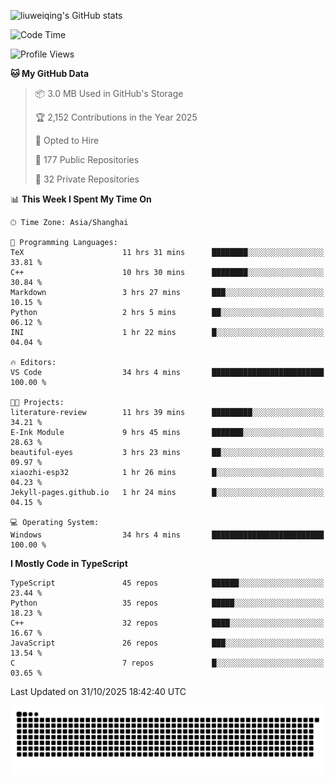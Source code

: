 ![liuweiqing's GitHub stats](https://github-readme-stats.vercel.app/api?username=14790897&show_icons=true&locale=cn&include_all_commits=true&count_private=true)

<!-- <iframe src="https://mygithub.14790897.xyz/14790897/" width="100%" height="800" style="border:1px solid black;">
</iframe> -->

<!--START_SECTION:waka-->
![Code Time](http://img.shields.io/badge/Code%20Time-2%2C701%20hrs%2012%20mins-blue)

![Profile Views](http://img.shields.io/badge/Profile%20Views-31-blue)

**🐱 My GitHub Data** 

> 📦 3.0 MB Used in GitHub's Storage 
 > 
> 🏆 2,152 Contributions in the Year 2025
 > 
> 💼 Opted to Hire
 > 
> 📜 177 Public Repositories 
 > 
> 🔑 32 Private Repositories 
 > 
📊 **This Week I Spent My Time On** 

```text
🕑︎ Time Zone: Asia/Shanghai

💬 Programming Languages: 
TeX                      11 hrs 31 mins      ████████░░░░░░░░░░░░░░░░░   33.81 % 
C++                      10 hrs 30 mins      ████████░░░░░░░░░░░░░░░░░   30.84 % 
Markdown                 3 hrs 27 mins       ███░░░░░░░░░░░░░░░░░░░░░░   10.15 % 
Python                   2 hrs 5 mins        ██░░░░░░░░░░░░░░░░░░░░░░░   06.12 % 
INI                      1 hr 22 mins        █░░░░░░░░░░░░░░░░░░░░░░░░   04.04 % 

🔥 Editors: 
VS Code                  34 hrs 4 mins       █████████████████████████   100.00 % 

🐱‍💻 Projects: 
literature-review        11 hrs 39 mins      █████████░░░░░░░░░░░░░░░░   34.21 % 
E-Ink Module             9 hrs 45 mins       ███████░░░░░░░░░░░░░░░░░░   28.63 % 
beautiful-eyes           3 hrs 23 mins       ██░░░░░░░░░░░░░░░░░░░░░░░   09.97 % 
xiaozhi-esp32            1 hr 26 mins        █░░░░░░░░░░░░░░░░░░░░░░░░   04.23 % 
Jekyll-pages.github.io   1 hr 24 mins        █░░░░░░░░░░░░░░░░░░░░░░░░   04.15 % 

💻 Operating System: 
Windows                  34 hrs 4 mins       █████████████████████████   100.00 % 
```

**I Mostly Code in TypeScript** 

```text
TypeScript               45 repos            ██████░░░░░░░░░░░░░░░░░░░   23.44 % 
Python                   35 repos            █████░░░░░░░░░░░░░░░░░░░░   18.23 % 
C++                      32 repos            ████░░░░░░░░░░░░░░░░░░░░░   16.67 % 
JavaScript               26 repos            ███░░░░░░░░░░░░░░░░░░░░░░   13.54 % 
C                        7 repos             █░░░░░░░░░░░░░░░░░░░░░░░░   03.65 % 
```




 Last Updated on 31/10/2025 18:42:40 UTC
<!--END_SECTION:waka-->

<picture>
  <source media="(prefers-color-scheme: dark)" srcset="https://raw.githubusercontent.com/14790897/14790897/output/github-contribution-grid-snake-dark.svg" />
  <source media="(prefers-color-scheme: light)" srcset="https://raw.githubusercontent.com/14790897/14790897/output/github-contribution-grid-snake.svg" />
  <img alt="github-snake" src="https://raw.githubusercontent.com/14790897/14790897/output/github-contribution-grid-snake.svg" />
</picture>

